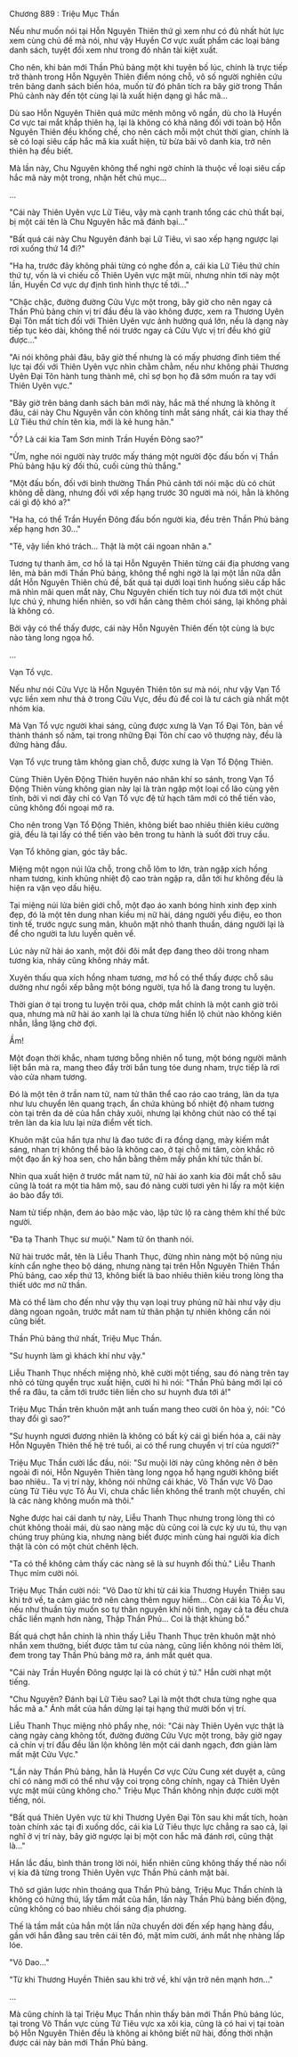 




Chương 889 : Triệu Mục Thần


Nếu như muốn nói tại Hỗn Nguyên Thiên thứ gì xem như có đủ nhất hút lực xem cùng chủ đề mà nói, như vậy Huyền Cơ vực xuất phẩm các loại bảng danh sách, tuyệt đối xem như trong đó nhân tài kiệt xuất.

Cho nên, khi bản mới Thần Phủ bảng một khi tuyên bố lúc, chính là trực tiếp trở thành trong Hỗn Nguyên Thiên điểm nóng chỗ, vô số người nghiên cứu trên bảng danh sách biến hóa, muốn từ đó phân tích ra bây giờ trong Thần Phủ cảnh này đến tột cùng lại là xuất hiện dạng gì hắc mã...

Dù sao Hỗn Nguyên Thiên quá mức mênh mông vô ngần, dù cho là Huyền Cơ vực tai mắt khắp thiên hạ, lại là không có khả năng đối với toàn bộ Hỗn Nguyên Thiên đều khống chế, cho nên cách mỗi một chút thời gian, chính là sẽ có loại siêu cấp hắc mã kia xuất hiện, từ bừa bãi vô danh kia, trở nên thiên hạ đều biết.

Mà lần này, Chu Nguyên không thể nghi ngờ chính là thuộc về loại siêu cấp hắc mã này một trong, nhận hết chú mục...

...

"Cái này Thiên Uyên vực Lữ Tiêu, vậy mà cạnh tranh tổng các chủ thất bại, bị một cái tên là Chu Nguyên hắc mã đánh bại..."

"Bất quá cái này Chu Nguyên đánh bại Lữ Tiêu, vì sao xếp hạng ngược lại rơi xuống thứ 14 đi?"

"Ha ha, trước đây không phải từng có nghe đồn a, cái kia Lữ Tiêu thứ chín thứ tự, vốn là vì chiếu cố Thiên Uyên vực mặt mũi, nhưng nhìn tới này một lần, Huyền Cơ vực dự định tình hình thực tế tới..."

"Chậc chậc, đường đường Cửu Vực một trong, bây giờ cho nên ngay cả Thần Phủ bảng chín vị trí đầu đều là vào không được, xem ra Thương Uyên Đại Tôn mất tích đối với Thiên Uyên vực ảnh hưởng quá lớn, nếu là dạng này tiếp tục kéo dài, không thể nói trước ngay cả Cửu Vực vị trí đều khó giữ được..."

"Ai nói không phải đâu, bây giờ thế nhưng là có mấy phương đỉnh tiêm thế lực tại đối với Thiên Uyên vực nhìn chằm chằm, nếu như không phải Thương Uyên Đại Tôn hành tung thành mê, chỉ sợ bọn họ đã sớm muốn ra tay với Thiên Uyên vực."

"Bây giờ trên bảng danh sách bản mới này, hắc mã thế nhưng là không ít đâu, cái này Chu Nguyên vẫn còn không tính mắt sáng nhất, cái kia thay thế Lữ Tiêu thứ chín tên kia, mới là kẻ hung hãn."

"Ồ? Là cái kia Tam Sơn minh Trần Huyền Đông sao?"

"Ừm, nghe nói người này trước mấy tháng một người độc đấu bốn vị Thần Phủ bảng hậu kỳ đối thủ, cuối cùng thủ thắng."

"Một đấu bốn, đối với bình thường Thần Phủ cảnh tới nói mặc dù có chút không dễ dàng, nhưng đối với xếp hạng trước 30 người mà nói, hẳn là không cái gì độ khó a?"

"Ha ha, có thể Trần Huyền Đông đấu bốn người kia, đều trên Thần Phủ bảng xếp hạng hơn 30..."

"Tê, vậy liền khó trách... Thật là một cái ngoan nhân a."

Tương tự thanh âm, cơ hồ là tại Hỗn Nguyên Thiên từng cái địa phương vang lên, mà bản mới Thần Phủ bảng, không thể nghi ngờ là lại một lần nữa dẫn dắt Hỗn Nguyên Thiên chủ đề, bất quá tại dưới loại tình huống siêu cấp hắc mã nhìn mãi quen mắt này, Chu Nguyên chiến tích tuy nói đưa tới một chút lực chú ý, nhưng hiển nhiên, so với hắn càng thêm chói sáng, lại không phải là không có.

Bởi vậy có thể thấy được, cái này Hỗn Nguyên Thiên đến tột cùng là bực nào tàng long ngọa hổ.

...

Vạn Tổ vực.

Nếu như nói Cửu Vực là Hỗn Nguyên Thiên tôn sư mà nói, như vậy Vạn Tổ vực liền xem như thả ở trong Cửu Vực, đều đủ để coi là tư cách già nhất một nhóm kia.

Mà Vạn Tổ vực người khai sáng, cũng được xưng là Vạn Tổ Đại Tôn, bàn về thành thánh số năm, tại trong những Đại Tôn chí cao vô thượng này, đều là đứng hàng đầu.

Vạn Tổ vực trung tâm không gian chỗ, được xưng là Vạn Tổ Động Thiên.

Cùng Thiên Uyên Động Thiên huyên náo nhân khí so sánh, trong Vạn Tổ Động Thiên vùng không gian này lại là tràn ngập một loại cổ lão cùng yên tĩnh, bởi vì nơi đây chỉ có Vạn Tổ vực đệ tử hạch tâm mới có thể tiến vào, cũng không đối ngoại mở ra.

Cho nên trong Vạn Tổ Động Thiên, không biết bao nhiêu thiên kiêu cường giả, đều là tại lấy có thể tiến vào bên trong tu hành là suốt đời truy cầu.

Vạn Tổ không gian, góc tây bắc.

Miệng một ngọn núi lửa chỗ, trong chỗ lõm to lớn, tràn ngập xích hồng nham tương, kinh khủng nhiệt độ cao tràn ngập ra, dẫn tới hư không đều là hiện ra vặn vẹo dấu hiệu.

Tại miệng núi lửa biên giới chỗ, một đạo áo xanh bóng hình xinh đẹp xinh đẹp, đó là một tên dung nhan kiều mị nữ hài, dáng người yểu điệu, eo thon tinh tế, trước ngực sung mãn, khuôn mặt nhỏ thanh thuần, dáng người lại là để cho người ta lưu luyến quên về.

Lúc này nữ hài áo xanh, một đôi đôi mắt đẹp đang theo dõi trong nham tương kia, nháy cũng không nháy mắt.

Xuyên thấu qua xích hồng nham tương, mơ hồ có thể thấy được chỗ sâu dường như ngồi xếp bằng một bóng người, tựa hồ là đang trong tu luyện.

Thời gian ở tại trong tu luyện trôi qua, chớp mắt chính là một canh giờ trôi qua, nhưng mà nữ hài áo xanh lại là chưa từng hiển lộ chút nào không kiên nhẫn, lẳng lặng chờ đợi.

Ầm!

Một đoạn thời khắc, nham tương bỗng nhiên nổ tung, một bóng người mãnh liệt bắn mà ra, mang theo đầy trời bắn tung tóe dung nham, trực tiếp là rơi vào cửa nham tương.

Đó là một tên ở trần nam tử, nam tử thân thể cao ráo cao tráng, làn da tựa như lưu chuyển lên quang trạch, ẩn chứa khủng bố nhiệt độ nham tương còn tại trên da dẻ của hắn chảy xuôi, nhưng lại không chút nào có thể tại trên làn da kia lưu lại nửa điểm vết tích.

Khuôn mặt của hắn tựa như là đao tước đi ra đồng dạng, mày kiếm mắt sáng, nhan trị không thể bảo là không cao, ở tại chỗ mi tâm, còn khắc rõ một đạo ấn ký hoa sen, cho hắn bằng thêm mấy phần khí tức thần bí.

Nhìn qua xuất hiện ở trước mắt nam tử, nữ hài áo xanh kia đôi mắt chỗ sâu cũng là toát ra một tia hâm mộ, sau đó nàng cười tươi yên hi lấy ra một kiện áo bào đẩy tới.

Nam tử tiếp nhận, đem áo bào mặc vào, lập tức lộ ra càng thêm khí thế bức người.

"Đa tạ Thanh Thục sư muội." Nam tử ôn thanh nói.

Nữ hài trước mắt, tên là Liễu Thanh Thục, đừng nhìn nàng một bộ nũng nịu kính cẩn nghe theo bộ dáng, nhưng nàng tại trên Hỗn Nguyên Thiên Thần Phủ bảng, cao xếp thứ 13, không biết là bao nhiêu thiên kiêu trong lòng tha thiết ước mơ nữ thần.

Mà có thể làm cho đến như vậy thụ vạn loại truy phủng nữ hài như vậy dịu dàng ngoan ngoãn, trước mắt nam tử thân phận tự nhiên không cần nói cũng biết.

Thần Phủ bảng thứ nhất, Triệu Mục Thần.

"Sư huynh làm gì khách khí như vậy."

Liễu Thanh Thục nhếch miệng nhỏ, khẽ cười một tiếng, sau đó nàng trên tay nhỏ có từng quyển trục xuất hiện, cười hì hì nói: "Thần Phủ bảng mới lại có thể ra đâu, ta cầm tới trước tiên liền cho sư huynh đưa tới á!"

Triệu Mục Thần trên khuôn mặt anh tuấn mang theo cười ôn hòa ý, nói: "Có thay đổi gì sao?"

"Sư huynh ngươi đương nhiên là không có bất kỳ cái gì biến hóa a, cái này Hỗn Nguyên Thiên thế hệ trẻ tuổi, ai có thể rung chuyển vị trí của ngươi?"

Triệu Mục Thần cười lắc đầu, nói: "Sư muội lời này cũng không nên ở bên ngoài đi nói, Hỗn Nguyên Thiên tàng long ngọa hổ hạng người không biết bao nhiêu.. Ta vị trí này, không nói những cái khác, Võ Thần vực Võ Dao cùng Tử Tiêu vực Tô Ấu Vi, chưa chắc liền không thể tranh một chuyến, chỉ là các nàng không muốn mà thôi."

Nghe được hai cái danh tự này, Liễu Thanh Thục nhưng trong lòng thì có chút không thoải mái, dù sao nàng mặc dù cũng coi là cực kỳ ưu tú, thụ vạn chúng truy phủng kia, nhưng nàng biết được mình cùng hai người kia đích thật là còn có một chút chênh lệch.

"Ta có thể không cảm thấy các nàng sẽ là sư huynh đối thủ." Liễu Thanh Thục mỉm cười nói.

Triệu Mục Thần cười nói: "Võ Dao từ khi từ cái kia Thương Huyền Thiên sau khi trở về, ta cảm giác trở nên càng thêm nguy hiểm... Còn cái kia Tô Ấu Vi, nếu như thuần túy muốn so tự thân nguyên khí nội tình, ngay cả ta đều chưa chắc liền mạnh hơn nàng, Thập Thần Phủ... Coi là thật khủng bố."

Bất quá chợt hắn chính là nhìn thấy Liễu Thanh Thục trên khuôn mặt nhỏ nhắn xem thường, biết được tâm tư của nàng, cũng liền không nói thêm lời, đem trong tay Thần Phủ bảng mở ra, ánh mắt quét qua.

"Cái này Trần Huyền Đông ngược lại là có chút ý tứ." Hắn cười nhạt một tiếng.

"Chu Nguyên? Đánh bại Lữ Tiêu sao? Lại là một thớt chưa từng nghe qua hắc mã a." Ánh mắt của hắn dừng lại tại hạng thứ mười bốn vị trí.

Liễu Thanh Thục miệng nhỏ phẩy nhẹ, nói: "Cái này Thiên Uyên vực thật là càng ngày càng không tốt, đường đường Cửu Vực một trong, bây giờ ngay cả chín vị trí đầu đều lăn lộn không lên một cái danh ngạch, đơn giản làm mất mặt Cửu Vực."

"Lần này Thần Phủ bảng, hẳn là Huyền Cơ vực Cửu Cung xét duyệt a, cũng chỉ có nàng mới có thể như vậy coi trọng công chính, ngay cả Thiên Uyên vực mặt mũi cũng không cho." Triệu Mục Thần không nhịn được cười một tiếng, nói.

"Bất quá Thiên Uyên vực từ khi Thương Uyên Đại Tôn sau khi mất tích, hoàn toàn chính xác tại đi xuống dốc, cái kia Lữ Tiêu thực lực chẳng ra sao cả, lại nghĩ ở vị trí này, bây giờ ngược lại bị một con hắc mã đánh rơi, cũng thật là..."

Hắn lắc đầu, bình thản trong lời nói, hiển nhiên cũng không thấy thế nào nổi vị kia đã từng trong Thiên Uyên vực Thần Phủ cảnh mặt bài.

Thô sơ giản lược nhìn thoáng qua Thần Phủ bảng, Triệu Mục Thần chính là không có hứng thú, lấy tầm mắt của hắn, lần này Thần Phủ bảng biến động, cũng không có bao nhiêu chói sáng địa phương.

Thế là tầm mắt của hắn một lần nữa chuyển dời đến xếp hạng hàng đầu, gần với hắn đằng sau trên cái tên đó, mặt mỉm cười, ánh mắt nhẹ nhàng lấp lóe.

"Võ Dao..."

"Từ khi Thương Huyền Thiên sau khi trở về, khí vận trở nên mạnh hơn..."

...

Mà cũng chính là tại Triệu Mục Thần nhìn thấy bản mới Thần Phủ bảng lúc, tại trong Võ Thần vực cùng Tử Tiêu vực xa xôi kia, cũng là có hai vị tại toàn bộ Hỗn Nguyên Thiên đều là không ai không biết nữ hài, đồng thời nhận được cái này bản mới Thần Phủ bảng.




